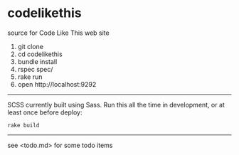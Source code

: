codelikethis
============

source for Code Like This web site

1. git clone
2. cd codelikethis
3. bundle install
4. rspec spec/
5. rake run
6. open http://localhost:9292

---

SCSS currently built using Sass. Run this all the time in development, or at least once before deploy:

    rake build

---

see <todo.md> for some todo items
